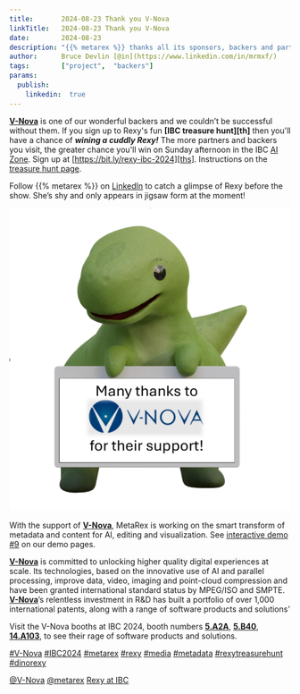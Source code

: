 ```yaml
---
title:       2024-08-23 Thank you V-Nova
linkTitle:   2024-08-23 Thank you V-Nova
date:        2024-08-23
description: "{{% metarex %}} thanks all its sponsors, backers and partners"
author:      Bruce Devlin [@in](https://www.linkedin.com/in/mrmxf/)
tags:        ["project",  "backers"]
params:
  publish:
    linkedin:  true
---
```


**[V-Nova][web]** is one of our wonderful backers and we couldn’t be successful
without them. If you sign up to Rexy's fun **[IBC treasure hunt][th]** then
you'll have a chance of ***wining a cuddly Rexy!*** The more partners and
backers you visit, the greater chance you'll win on Sunday afternoon in the IBC
[AI Zone][rxydraw]. Sign up at [https://bit.ly/rexy-ibc-2024][ths].
Instructions on the [treasure hunt page][thp].

Follow {{% metarex %}} on [LinkedIn][limrx] to catch a glimpse of Rexy before
the show. She’s shy and only appears in jigsaw form at the moment!

<img class="ui centered bordered rounded image" src="featured-v-nova.png" alt="V-Nova">

With the support of **[V-Nova][web]**, MetaRex is working on the smart
transform of metadata and content for AI, editing and visualization.
See [interactive demo #9][dmo] on our demo pages.

**[V-Nova][web]** is committed to unlocking higher quality digital experiences
at scale. Its technologies, based on the innovative use of AI and parallel
processing, improve data, video, imaging and point-cloud compression and have
been granted international standard status by MPEG/ISO and SMPTE.
**[V-Nova][web]**’s relentless investment in R&D has built a portfolio of over
1,000 international patents, along with a range of software products and
solutions'

Visit the V-Nova booths at IBC 2024, booth numbers **[5.A2A]**, **[5.B40]**,
**[14.A103]**, to see their rage of software products and solutions.

[#V-Nova](https://www.linkedin.com/search/results/all/?keywords=%23v-nova)
[#IBC2024](https://www.linkedin.com/search/results/all/?keywords=%23IBC2024)
[#metarex](https://www.linkedin.com/search/results/all/?keywords=%23metarex)
[#rexy](https://www.linkedin.com/search/results/all/?keywords=%23rexy)
[#media](https://www.linkedin.com/search/results/all/?keywords=%23media)
[#metadata](https://www.linkedin.com/search/results/all/?keywords=%23metadata)
[#rexytreasurehunt](https://www.linkedin.com/search/results/all/?keywords=%23rexytreasurehunt)
[#dinorexy](https://www.linkedin.com/search/results/all/?keywords=%23dinorexy)

<i class="linkedin icon"></i>[@V-Nova](https://www.linkedin.com/company/v-nova-ltd-/)
<i class="linkedin icon"></i>[@metarex][limrx]
<i class="linkedin icon"></i>[Rexy at IBC][lirxy]

[web]:   https://www.v-nova.com/
[5.A2A]: https://ibc2024.mapyourshow.com/8_0/floorplan/?st=keyword&hallID=K&selectedBooth=5.A24
[5.B40]: https://ibc2024.mapyourshow.com/8_0/floorplan/?st=keyword&hallID=K&selectedBooth=5.A24
[14.A103]: https://ibc2024.mapyourshow.com/8_0/floorplan/?st=keyword&hallID=J&sv=V-NOVA&selectedBooth=14.AI03

[dmo]:     https://metarex.media/app/demos/
[limrx]:   https://uk.linkedin.com/company/metarex-media
[lirxy]:   https://www.linkedin.com/search/results/all/?keywords=%23ibc20024%20%23metarex%20%23rexy
[rxydraw]: https://ibc2024.mapyourshow.com/8_0/floorplan/?st=keyword&hallID=J&sv=V-NOVA&selectedBooth=14.AI03
[ths]:     https://bit.ly/rexy-ibc-2024
[thp]:     /project/treasure-hunt/
